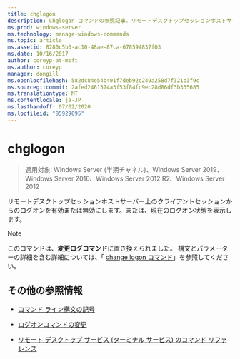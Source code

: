 ```yaml
---
title: chglogon
description: Chglogon コマンドの参照記事。リモートデスクトップセッションホストサーバー上のクライアントセッションからのログオンを有効または無効にしたり、現在のログオンステータスを表示したりします。
ms.prod: windows-server
ms.technology: manage-windows-commands
ms.topic: article
ms.assetid: 8280c5b3-ac10-48ae-87ca-678594837f03
ms.date: 10/16/2017
author: coreyp-at-msft
ms.author: coreyp
manager: dongill
ms.openlocfilehash: 582dc84e54b491f7deb92c249a258d7f321b3f9c
ms.sourcegitcommit: 2afed2461574a3f53f84fc9ec28d86df3b335685
ms.translationtype: MT
ms.contentlocale: ja-JP
ms.lasthandoff: 07/02/2020
ms.locfileid: "85929095"
---
```

# <a name="chglogon"></a>chglogon

> 適用対象: Windows Server (半期チャネル)、Windows Server 2019、Windows Server 2016、Windows Server 2012 R2、Windows Server 2012

リモートデスクトップセッションホストサーバー上のクライアントセッションからのログオンを有効または無効にします。または、現在のログオン状態を表示します。

> [!NOTE]
> このコマンドは、**変更ログコマンド**に置き換えられました。 構文とパラメーターの詳細を含む詳細については、「 [change logon コマンド](change-logon.md)」を参照してください。

## <a name="additional-references"></a>その他の参照情報

- [コマンド ライン構文の記号](command-line-syntax-key.md)

- [ログオンコマンドの変更](change-logon.md)

- [リモート デスクトップ サービス (ターミナル サービス) のコマンド リファレンス](remote-desktop-services-terminal-services-command-reference.md)
